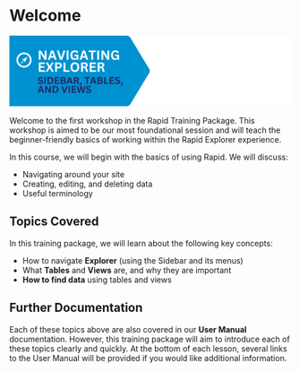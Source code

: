 # Welcome

![A banner image that describes the heading for this training course. It reads: "Navigating Explorer" and has an icon of a compass. The subheading reads: "Sidebar, Tables, and Views".](NavExplorer1Banner.png)

Welcome to the first workshop in the Rapid Training Package. This workshop is aimed to be our most foundational session and will teach the beginner-friendly basics of working within the Rapid Explorer experience.

In this course, we will begin with the basics of using Rapid. We will discuss:

- Navigating around your site
- Creating, editing, and deleting data
- Useful terminology

## Topics Covered

In this training package, we will learn about the following key concepts:

- How to navigate **Explorer** (using the Sidebar and its menus)
- What **Tables** and **Views** are, and why they are important
- **How to find data** using tables and views

## Further Documentation

Each of these topics above are also covered in our **User Manual** documentation. However, this training package will aim to introduce each of these topics clearly and quickly. At the bottom of each lesson, several links to the User Manual will be provided if you would like additional information.